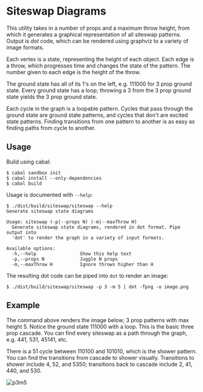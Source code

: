 # Siteswap Diagrams

This utility takes in a number of props and a maximum throw height, from which it generates a graphical representation of all siteswap patterns. Output is *dot* code, which can be rendered using graphviz to a variety of image formats.

Each vertex is a state, representing the height of each object. Each edge is a throw, which progresses time and changes the state of the pattern. The number given to each edge is the height of the throw.

The ground state has all of its 1's on the left, e.g. 111000 for 3 prop ground state. Every ground state has a loop; throwing a 3 from the 3 prop ground state yields the 3 prop ground state.

Each cycle in the graph is a loopable pattern. Cycles that pass through the ground state are ground state patterns, and cycles that don't are excited state patterns. Finding transitions from one pattern to another is as easy as finding paths from cycle to another.

## Usage

Build using cabal:

```
$ cabal sandbox init
$ cabal install --only-dependencies
$ cabal build
```

Usage is documented with `--help`:

```
$ ./dist/build/siteswap/siteswap --help
Generate siteswap state diagrams

Usage: siteswap (-p|--props N) (-m|--maxThrow H)
  Generate siteswap state diagrams, rendered in dot format. Pipe output into
  'dot' to render the graph in a variety of input formats.

Available options:
  -h,--help                Show this help text
  -p,--props N             Juggle N props
  -m,--maxThrow H          Ignore throws higher than H
```

The resulting dot code can be piped into `dot` to render an image:

```
$ ./dist/build/siteswap/siteswap -p 3 -m 5 | dot -Tpng -o image.png
```

## Example

The command above renders the image below; 3 prop patterns with max height 5. Notice the ground state 111000 with a loop. This is the basic three prop cascade. You can find every siteswap as a path through the graph, e.g. 441, 531, 45141, etc.

There is a 51 cycle between 110100 and 101010, which is the shower pattern. You can find the transitions from cascade to shower visually. Transitions to shower include 4, 52, and 5350; transitions back to cascade include 2, 41, 440, and 530.

![p3m5](http://i.imgur.com/NMNKaxZ.png?1)